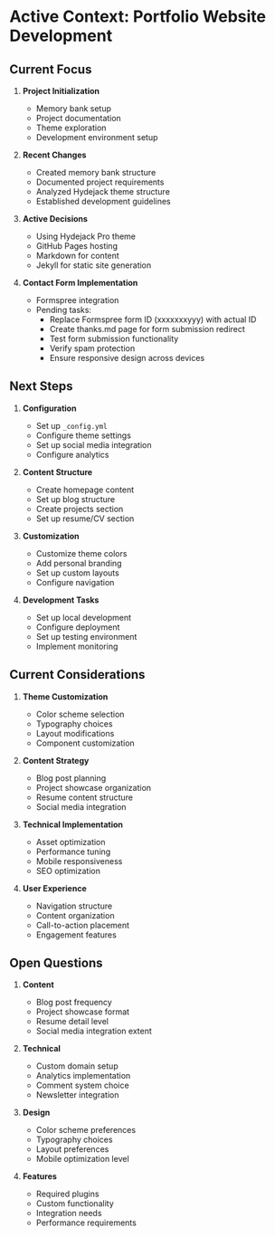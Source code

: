 # Active Context: Portfolio Website Development

## Current Focus
1. **Project Initialization**
   - Memory bank setup
   - Project documentation
   - Theme exploration
   - Development environment setup

2. **Recent Changes**
   - Created memory bank structure
   - Documented project requirements
   - Analyzed Hydejack theme structure
   - Established development guidelines

3. **Active Decisions**
   - Using Hydejack Pro theme
   - GitHub Pages hosting
   - Markdown for content
   - Jekyll for static site generation

4. **Contact Form Implementation**
   - Formspree integration
   - Pending tasks:
     - Replace Formspree form ID (xxxxxxxyyy) with actual ID
     - Create thanks.md page for form submission redirect
     - Test form submission functionality
     - Verify spam protection
     - Ensure responsive design across devices

## Next Steps
1. **Configuration**
   - Set up `_config.yml`
   - Configure theme settings
   - Set up social media integration
   - Configure analytics

2. **Content Structure**
   - Create homepage content
   - Set up blog structure
   - Create projects section
   - Set up resume/CV section

3. **Customization**
   - Customize theme colors
   - Add personal branding
   - Set up custom layouts
   - Configure navigation

4. **Development Tasks**
   - Set up local development
   - Configure deployment
   - Set up testing environment
   - Implement monitoring

## Current Considerations
1. **Theme Customization**
   - Color scheme selection
   - Typography choices
   - Layout modifications
   - Component customization

2. **Content Strategy**
   - Blog post planning
   - Project showcase organization
   - Resume content structure
   - Social media integration

3. **Technical Implementation**
   - Asset optimization
   - Performance tuning
   - Mobile responsiveness
   - SEO optimization

4. **User Experience**
   - Navigation structure
   - Content organization
   - Call-to-action placement
   - Engagement features

## Open Questions
1. **Content**
   - Blog post frequency
   - Project showcase format
   - Resume detail level
   - Social media integration extent

2. **Technical**
   - Custom domain setup
   - Analytics implementation
   - Comment system choice
   - Newsletter integration

3. **Design**
   - Color scheme preferences
   - Typography choices
   - Layout preferences
   - Mobile optimization level

4. **Features**
   - Required plugins
   - Custom functionality
   - Integration needs
   - Performance requirements 